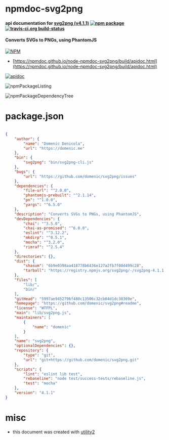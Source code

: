 # npmdoc-svg2png

#### api documentation for  [svg2png (v4.1.1)](https://github.com/domenic/svg2png#readme)  [![npm package](https://img.shields.io/npm/v/npmdoc-svg2png.svg?style=flat-square)](https://www.npmjs.org/package/npmdoc-svg2png) [![travis-ci.org build-status](https://api.travis-ci.org/npmdoc/node-npmdoc-svg2png.svg)](https://travis-ci.org/npmdoc/node-npmdoc-svg2png)

#### Converts SVGs to PNGs, using PhantomJS

[![NPM](https://nodei.co/npm/svg2png.png?downloads=true&downloadRank=true&stars=true)](https://www.npmjs.com/package/svg2png)

- [https://npmdoc.github.io/node-npmdoc-svg2png/build/apidoc.html](https://npmdoc.github.io/node-npmdoc-svg2png/build/apidoc.html)

[![apidoc](https://npmdoc.github.io/node-npmdoc-svg2png/build/screenCapture.buildCi.browser.%252Ftmp%252Fbuild%252Fapidoc.html.png)](https://npmdoc.github.io/node-npmdoc-svg2png/build/apidoc.html)

![npmPackageListing](https://npmdoc.github.io/node-npmdoc-svg2png/build/screenCapture.npmPackageListing.svg)

![npmPackageDependencyTree](https://npmdoc.github.io/node-npmdoc-svg2png/build/screenCapture.npmPackageDependencyTree.svg)



# package.json

```json

{
    "author": {
        "name": "Domenic Denicola",
        "url": "https://domenic.me"
    },
    "bin": {
        "svg2png": "bin/svg2png-cli.js"
    },
    "bugs": {
        "url": "https://github.com/domenic/svg2png/issues"
    },
    "dependencies": {
        "file-url": "^2.0.0",
        "phantomjs-prebuilt": "^2.1.14",
        "pn": "^1.0.0",
        "yargs": "^6.5.0"
    },
    "description": "Converts SVGs to PNGs, using PhantomJS",
    "devDependencies": {
        "chai": "^3.5.0",
        "chai-as-promised": "^6.0.0",
        "eslint": "^3.12.2",
        "mkdirp": "^0.5.1",
        "mocha": "^3.2.0",
        "rimraf": "^2.5.4"
    },
    "directories": {},
    "dist": {
        "shasum": "6b9e0398aa418778b6436e127a2fb7f00d499c28",
        "tarball": "https://registry.npmjs.org/svg2png/-/svg2png-4.1.1.tgz"
    },
    "files": [
        "lib/",
        "bin/"
    ],
    "gitHead": "5997ae9452796f480c13506c32cb04d1dc38369e",
    "homepage": "https://github.com/domenic/svg2png#readme",
    "license": "WTFPL",
    "main": "lib/svg2png.js",
    "maintainers": [
        {
            "name": "domenic"
        }
    ],
    "name": "svg2png",
    "optionalDependencies": {},
    "repository": {
        "type": "git",
        "url": "git+https://github.com/domenic/svg2png.git"
    },
    "scripts": {
        "lint": "eslint lib test",
        "rebaseline": "node test/success-tests/rebaseline.js",
        "test": "mocha"
    },
    "version": "4.1.1"
}
```



# misc
- this document was created with [utility2](https://github.com/kaizhu256/node-utility2)
